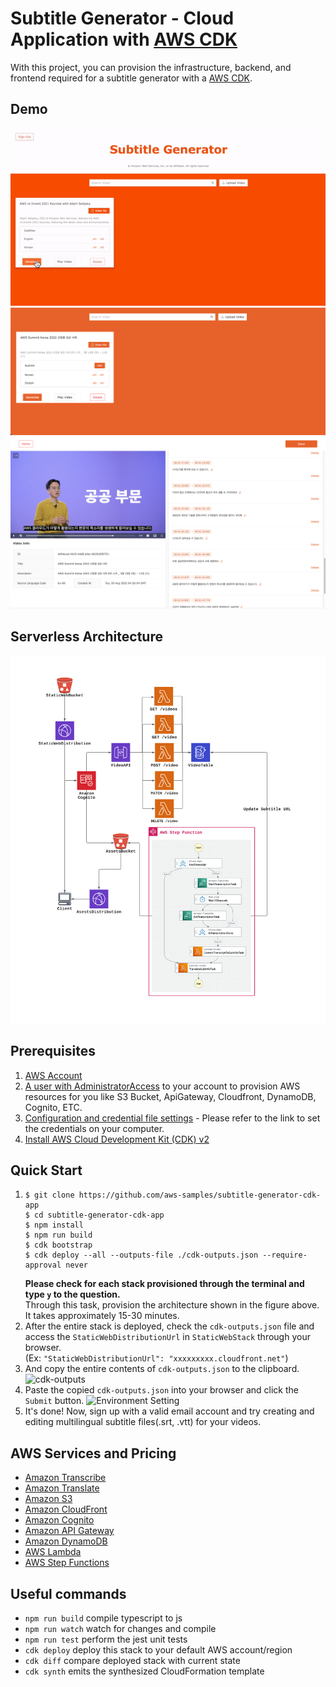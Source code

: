 # Subtitle Generator - Cloud Application with [AWS CDK](https://aws.amazon.com/cdk)

With this project, you can provision the infrastructure, backend, and frontend required for a subtitle generator with a [AWS CDK](https://aws.amazon.com/cdk).

## Demo
![demo](./assets/sample.gif)
![videos](./assets/videos.png)
![editor](./assets/editor.png)

## Serverless Architecture
![Architecture](./assets/architecture.png)

## Prerequisites
1. [AWS Account](https://aws.amazon.com/ko/resources/create-account/)
2. [A user with AdministratorAccess](https://docs.aws.amazon.com/IAM/latest/UserGuide/getting-started_create-admin-group.html) to your account to provision AWS resources for you like S3 Bucket, ApiGateway, Cloudfront, DynamoDB, Cognito, ETC.
3. [Configuration and credential file settings](https://docs.aws.amazon.com/cli/latest/userguide/cli-configure-files.html) - Please refer to the link to set the credentials on your computer.
4. [Install AWS Cloud Development Kit (CDK) v2](https://docs.aws.amazon.com/cdk/v2/guide/getting_started.html#getting_started_install)

## Quick Start
1. ```shell
   $ git clone https://github.com/aws-samples/subtitle-generator-cdk-app
   $ cd subtitle-generator-cdk-app
   $ npm install
   $ npm run build
   $ cdk bootstrap
   $ cdk deploy --all --outputs-file ./cdk-outputs.json --require-approval never
   ```
   <b>Please check for each stack provisioned through the terminal and type `y` to the question.</b><br>
   Through this task, provision the architecture shown in the figure above. It takes approximately 15-30 minutes.
2. After the entire stack is deployed, check the `cdk-outputs.json` file and access the `StaticWebDistributionUrl` in `StaticWebStack` through your browser.<br>
   (Ex: `"StaticWebDistributionUrl": "xxxxxxxxx.cloudfront.net"`)
3. And copy the entire contents of `cdk-outputs.json` to the clipboard. 
   ![cdk-outputs](./assets/1.png)
4. Paste the copied `cdk-outputs.json` into your browser and click the `Submit` button.
   ![Environment Setting](./assets/2.png)
5. It's done! Now, sign up with a valid email account and try creating and editing multilingual subtitle files(.srt, .vtt) for your videos.

## AWS Services and Pricing
* [Amazon Transcribe](https://aws.amazon.com/transcribe/pricing/)
* [Amazon Translate](https://aws.amazon.com/translate/pricing/)
* [Amazon S3](https://aws.amazon.com/s3/pricing/)
* [Amazon CloudFront](https://aws.amazon.com/cloudfront/pricing/)
* [Amazon Cognito](https://aws.amazon.com/cognito/pricing/)
* [Amazon API Gateway](https://aws.amazon.com/api-gateway/pricing/)
* [Amazon DynamoDB](https://aws.amazon.com/dynamodb/pricing/)
* [AWS Lambda](https://aws.amazon.com/lambda/pricing/)
* [AWS Step Functions](https://aws.amazon.com/step-functions/pricing/)

## Useful commands

 * `npm run build`   compile typescript to js
 * `npm run watch`   watch for changes and compile
 * `npm run test`    perform the jest unit tests
 * `cdk deploy`      deploy this stack to your default AWS account/region
 * `cdk diff`        compare deployed stack with current state
 * `cdk synth`       emits the synthesized CloudFormation template
